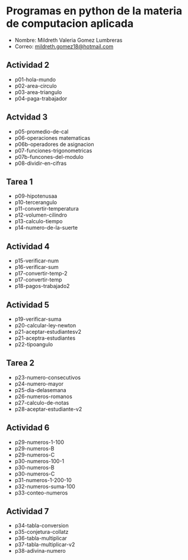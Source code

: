 # Programas en python de la materia de computacion aplicada

- Nombre: Mildreth Valeria Gomez Lumbreras
- Correo: mildreth.gomez18@hotmail.com

## Actividad 2
- p01-hola-mundo
- p02-area-circulo
- p03-area-triangulo
- p04-paga-trabajador

## Actvidad 3
- p05-promedio-de-cal
- p06-operaciones matematicas
- p06b-operadores de asignacion
- p07-funciones-trigonometricas
- p07b-funcones-del-modulo
- p08-dividir-en-cifras

## Tarea 1
- p09-hipotenusaa
- p10-tercerangulo
- p11-convertir-temperatura
- p12-volumen-cilindro
- p13-calculo-tiempo
- p14-numero-de-la-suerte
	
## Actividad 4
- p15-verificar-num
- p16-verificar-sum
- p17-convertir-temp-2
- p17-convertir-temp
- p18-pagos-trabajado2

## Actividad 5
- p19-verificar-suma
- p20-calcular-ley-newton
- p21-aceptar-estudiantesv2
- p21-aceptra-estudiantes
- p22-tipoangulo

## Tarea 2
- p23-numero-consecutivos
- p24-numero-mayor
- p25-dia-delasemana
- p26-numeros-romanos
- p27-calculo-de-notas
- p28-aceptar-estudiante-v2

## Actividad 6
- p29-numeros-1-100
- p29-numeros-B
- p29-numeros-C
- p30-numeros-100-1
- p30-numeros-B
- p30-numeros-C
- p31-numeros-1-200-10  
- p32-numeros-suma-100  
- p33-conteo-numeros

## Actividad 7
- p34-tabla-conversion
- p35-conjetura-collatz
- p36-tabla-multiplicar
- p37-tabla-multiplicar-v2
- p38-adivina-numero



